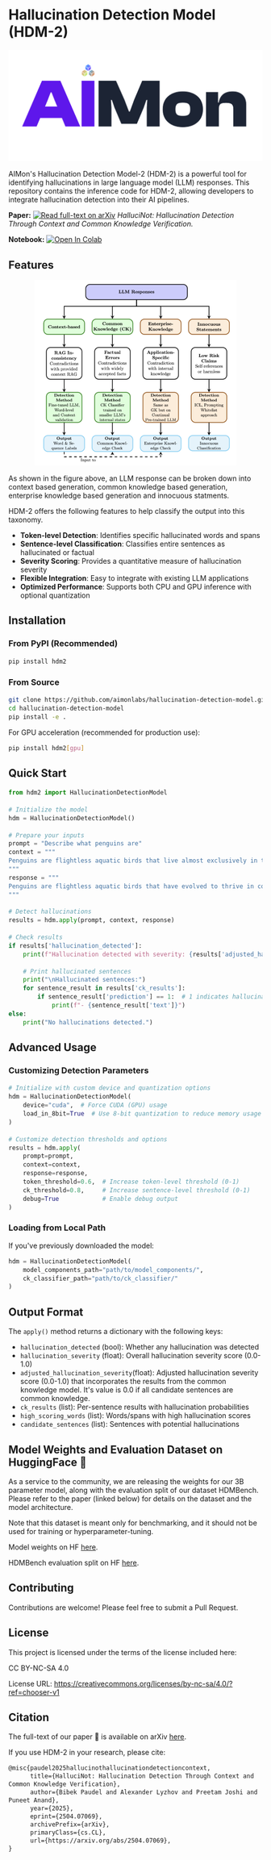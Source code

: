 # Hallucination Detection Model (HDM-2)

<p align="center">
  <img src="images/aimon_logo.png" alt="AIMon Logo">
</p>

AIMon's Hallucination Detection Model-2 (HDM-2) is a powerful tool for identifying hallucinations in large language model (LLM) responses. This repository contains the inference code for HDM-2, allowing developers to integrate hallucination detection into their AI pipelines.
 
**Paper:** [![Read full-text on arXiv](https://img.shields.io/badge/arXiv-2504.07069-b31b1b.svg)](https://arxiv.org/abs/2504.07069) *HalluciNot: Hallucination Detection Through Context and Common Knowledge Verification.*

**Notebook:** [![Open In Colab](https://colab.research.google.com/assets/colab-badge.svg)](https\://colab.research.google.com/drive/1HclyB06twZVIxuK6AlyifRaf77vO5Yz#scrollTo=UVvBvBMWrDiv)


## Features

<p align="center">
  <img src="images/taxonomy.png" width=400" alt="LLM Response Taxonomy">
</p>

As shown in the figure above, an LLM response can be broken down into context based generation, common knowledge based generation, enterprise knowledge based generation and innocuous statments. 

HDM-2 offers the following features to help classify the output into this taxonomy.

- **Token-level Detection**: Identifies specific hallucinated words and spans
- **Sentence-level Classification**: Classifies entire sentences as hallucinated or factual
- **Severity Scoring**: Provides a quantitative measure of hallucination severity
- **Flexible Integration**: Easy to integrate with existing LLM applications
- **Optimized Performance**: Supports both CPU and GPU inference with optional quantization

## Installation

### From PyPI (Recommended)

```bash
pip install hdm2
```

### From Source

```bash
git clone https://github.com/aimonlabs/hallucination-detection-model.git
cd hallucination-detection-model
pip install -e .
```

For GPU acceleration (recommended for production use):

```bash
pip install hdm2[gpu]
```

## Quick Start

```python
from hdm2 import HallucinationDetectionModel

# Initialize the model
hdm = HallucinationDetectionModel()

# Prepare your inputs
prompt = "Describe what penguins are"
context = """
Penguins are flightless aquatic birds that live almost exclusively in the Southern Hemisphere. They are highly adapted for life in the water, with a countershaded dark and white plumage.
"""
response = """
Penguins are flightless aquatic birds that have evolved to thrive in cold environments, primarily in the Southern Hemisphere. Their bodies are perfectly adapted for marine life - they have wings that have evolved into flippers for swimming, dense waterproof feathers for insulation, and a countershaded dark and white plumage that provides camouflage while swimming. The black back and white front coloration helps them blend in when viewed from above or below in the water. Penguins feed primarily on fish, squid, and krill, which they catch while swimming underwater. They are highly social birds that nest in colonies, sometimes containing thousands of individuals. Of the 18 penguin species, the Emperor penguin is the largest, standing about 1.1 meters tall, while the Little Blue penguin is the smallest at around 40 centimeters.
"""

# Detect hallucinations
results = hdm.apply(prompt, context, response)

# Check results
if results['hallucination_detected']:
    print(f"Hallucination detected with severity: {results['adjusted_hallucination_severity']:.4f}")
    
    # Print hallucinated sentences
    print("\nHallucinated sentences:")
    for sentence_result in results['ck_results']:
        if sentence_result['prediction'] == 1:  # 1 indicates hallucination
            print(f"- {sentence_result['text']}")
else:
    print("No hallucinations detected.")
```

## Advanced Usage

### Customizing Detection Parameters

```python
# Initialize with custom device and quantization options
hdm = HallucinationDetectionModel(
    device="cuda",  # Force CUDA (GPU) usage
    load_in_8bit=True  # Use 8-bit quantization to reduce memory usage
)

# Customize detection thresholds and options
results = hdm.apply(
    prompt=prompt,
    context=context, 
    response=response,
    token_threshold=0.6,  # Increase token-level threshold (0-1)
    ck_threshold=0.8,     # Increase sentence-level threshold (0-1)
    debug=True            # Enable debug output
)
```

### Loading from Local Path

If you've previously downloaded the model:

```python
hdm = HallucinationDetectionModel(
    model_components_path="path/to/model_components/",
    ck_classifier_path="path/to/ck_classifier/"
)
```

## Output Format

The `apply()` method returns a dictionary with the following keys:

- `hallucination_detected` (bool): Whether any hallucination was detected
- `hallucination_severity` (float): Overall hallucination severity score (0.0-1.0)
- `adjusted_hallucination_severity`(float): Adjusted hallucination severity score (0.0-1.0) that incorporates the results from the common knowledge model. It's value is 0.0 if all candidate sentences are common knowledge.
- `ck_results` (list): Per-sentence results with hallucination probabilities
- `high_scoring_words` (list): Words/spans with high hallucination scores
- `candidate_sentences` (list): Sentences with potential hallucinations

## Model Weights and Evaluation Dataset on HuggingFace 🤗

As a service to the community, we are releasing the weights for our 3B parameter model, along with the evaluation split of our dataset HDMBench.
Please refer to the paper (linked below) for details on the dataset and the model architecture.

Note that this dataset is meant only for benchmarking, and it should not be used for training or hyperparameter-tuning.

Model weights on HF [here](https://huggingface.co/AimonLabs/hallucination-detection-model/).

HDMBench evaluation split on HF [here](https://huggingface.co/datasets/AimonLabs/HDM-Bench).

## Contributing

Contributions are welcome! Please feel free to submit a Pull Request.

## License

This project is licensed under the terms of the license included here:

CC BY-NC-SA 4.0

License URL: https://creativecommons.org/licenses/by-nc-sa/4.0/?ref=chooser-v1

## Citation

The full-text of our paper 📃 is available on arXiv [here](https://arxiv.org/abs/2504.07069).

If you use HDM-2 in your research, please cite:

```
@misc{paudel2025hallucinothallucinationdetectioncontext,
      title={HalluciNot: Hallucination Detection Through Context and Common Knowledge Verification}, 
      author={Bibek Paudel and Alexander Lyzhov and Preetam Joshi and Puneet Anand},
      year={2025},
      eprint={2504.07069},
      archivePrefix={arXiv},
      primaryClass={cs.CL},
      url={https://arxiv.org/abs/2504.07069}, 
}
```
